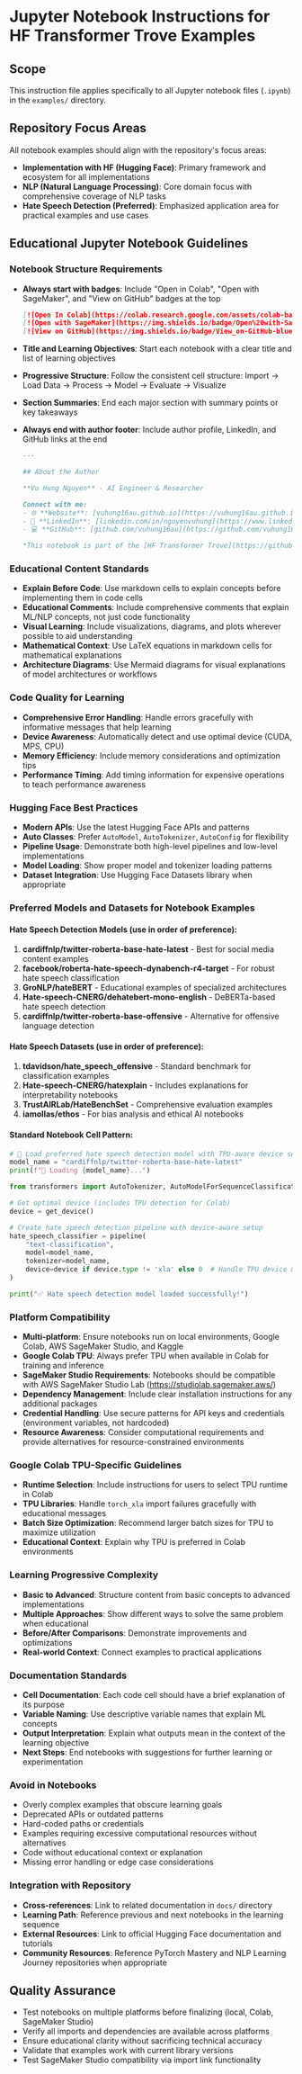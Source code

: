 # Jupyter Notebook Instructions for HF Transformer Trove Examples

## Scope
This instruction file applies specifically to all Jupyter notebook files (`.ipynb`) in the `examples/` directory.

## Repository Focus Areas
All notebook examples should align with the repository's focus areas:
- **Implementation with HF (Hugging Face)**: Primary framework and ecosystem for all implementations
- **NLP (Natural Language Processing)**: Core domain focus with comprehensive coverage of NLP tasks
- **Hate Speech Detection (Preferred)**: Emphasized application area for practical examples and use cases

## Educational Jupyter Notebook Guidelines

### Notebook Structure Requirements
- **Always start with badges**: Include "Open in Colab", "Open with SageMaker", and "View on GitHub" badges at the top
  ```markdown
  [![Open In Colab](https://colab.research.google.com/assets/colab-badge.svg)](https://colab.research.google.com/github/vuhung16au/hf-transformer-trove/blob/main/examples/NOTEBOOK_NAME.ipynb)
  [![Open with SageMaker](https://img.shields.io/badge/Open%20with-SageMaker-orange?logo=amazonaws)](https://studiolab.sagemaker.aws/import/github/vuhung16au/hf-transformer-trove/blob/main/examples/NOTEBOOK_NAME.ipynb)
  [![View on GitHub](https://img.shields.io/badge/View_on-GitHub-blue?logo=github)](https://github.com/vuhung16au/hf-transformer-trove/blob/main/examples/NOTEBOOK_NAME.ipynb)
  ```

- **Title and Learning Objectives**: Start each notebook with a clear title and list of learning objectives
- **Progressive Structure**: Follow the consistent cell structure: Import → Load Data → Process → Model → Evaluate → Visualize
- **Section Summaries**: End each major section with summary points or key takeaways
- **Always end with author footer**: Include author profile, LinkedIn, and GitHub links at the end
  ```markdown
  ---
  
  ## About the Author
  
  **Vu Hung Nguyen** - AI Engineer & Researcher
  
  Connect with me:
  - 🌐 **Website**: [vuhung16au.github.io](https://vuhung16au.github.io/)
  - 💼 **LinkedIn**: [linkedin.com/in/nguyenvuhung](https://www.linkedin.com/in/nguyenvuhung/)
  - 💻 **GitHub**: [github.com/vuhung16au](https://github.com/vuhung16au/)
  
  *This notebook is part of the [HF Transformer Trove](https://github.com/vuhung16au/hf-transformer-trove) educational series.*
  ```

### Educational Content Standards
- **Explain Before Code**: Use markdown cells to explain concepts before implementing them in code cells
- **Educational Comments**: Include comprehensive comments that explain ML/NLP concepts, not just code functionality
- **Visual Learning**: Include visualizations, diagrams, and plots wherever possible to aid understanding
- **Mathematical Context**: Use LaTeX equations in markdown cells for mathematical explanations
- **Architecture Diagrams**: Use Mermaid diagrams for visual explanations of model architectures or workflows

### Code Quality for Learning
- **Comprehensive Error Handling**: Handle errors gracefully with informative messages that help learning
- **Device Awareness**: Automatically detect and use optimal device (CUDA, MPS, CPU)
- **Memory Efficiency**: Include memory considerations and optimization tips
- **Performance Timing**: Add timing information for expensive operations to teach performance awareness

### Hugging Face Best Practices
- **Modern APIs**: Use the latest Hugging Face APIs and patterns
- **Auto Classes**: Prefer `AutoModel`, `AutoTokenizer`, `AutoConfig` for flexibility
- **Pipeline Usage**: Demonstrate both high-level pipelines and low-level implementations
- **Model Loading**: Show proper model and tokenizer loading patterns
- **Dataset Integration**: Use Hugging Face Datasets library when appropriate

### Preferred Models and Datasets for Notebook Examples

#### Hate Speech Detection Models (use in order of preference):
1. **cardiffnlp/twitter-roberta-base-hate-latest** - Best for social media content examples
2. **facebook/roberta-hate-speech-dynabench-r4-target** - For robust hate speech classification
3. **GroNLP/hateBERT** - Educational examples of specialized architectures
4. **Hate-speech-CNERG/dehatebert-mono-english** - DeBERTa-based hate speech detection
5. **cardiffnlp/twitter-roberta-base-offensive** - Alternative for offensive language detection

#### Hate Speech Datasets (use in order of preference):
1. **tdavidson/hate_speech_offensive** - Standard benchmark for classification examples
2. **Hate-speech-CNERG/hatexplain** - Includes explanations for interpretability notebooks
3. **TrustAIRLab/HateBenchSet** - Comprehensive evaluation examples
4. **iamollas/ethos** - For bias analysis and ethical AI notebooks

#### Standard Notebook Cell Pattern:
```python
# 📱 Load preferred hate speech detection model with TPU-aware device selection
model_name = "cardiffnlp/twitter-roberta-base-hate-latest"
print(f"🔄 Loading {model_name}...")

from transformers import AutoTokenizer, AutoModelForSequenceClassification, pipeline

# Get optimal device (includes TPU detection for Colab)
device = get_device()

# Create hate speech detection pipeline with device-aware setup
hate_speech_classifier = pipeline(
    "text-classification",
    model=model_name,
    tokenizer=model_name,
    device=device if device.type != 'xla' else 0  # Handle TPU device mapping
)

print("✅ Hate speech detection model loaded successfully!")
```

### Platform Compatibility
- **Multi-platform**: Ensure notebooks run on local environments, Google Colab, AWS SageMaker Studio, and Kaggle
- **Google Colab TPU**: Always prefer TPU when available in Colab for training and inference
- **SageMaker Studio Requirements**: Notebooks should be compatible with AWS SageMaker Studio Lab (https://studiolab.sagemaker.aws/)
- **Dependency Management**: Include clear installation instructions for any additional packages
- **Credential Handling**: Use secure patterns for API keys and credentials (environment variables, not hardcoded)
- **Resource Awareness**: Consider computational requirements and provide alternatives for resource-constrained environments

### Google Colab TPU-Specific Guidelines
- **Runtime Selection**: Include instructions for users to select TPU runtime in Colab
- **TPU Libraries**: Handle `torch_xla` import failures gracefully with educational messages
- **Batch Size Optimization**: Recommend larger batch sizes for TPU to maximize utilization
- **Educational Context**: Explain why TPU is preferred in Colab environments

### Learning Progressive Complexity
- **Basic to Advanced**: Structure content from basic concepts to advanced implementations
- **Multiple Approaches**: Show different ways to solve the same problem when educational
- **Before/After Comparisons**: Demonstrate improvements and optimizations
- **Real-world Context**: Connect examples to practical applications

### Documentation Standards
- **Cell Documentation**: Each code cell should have a brief explanation of its purpose
- **Variable Naming**: Use descriptive variable names that explain ML concepts
- **Output Interpretation**: Explain what outputs mean in the context of the learning objective
- **Next Steps**: End notebooks with suggestions for further learning or experimentation

### Avoid in Notebooks
- Overly complex examples that obscure learning goals
- Deprecated APIs or outdated patterns
- Hard-coded paths or credentials
- Examples requiring excessive computational resources without alternatives
- Code without educational context or explanation
- Missing error handling or edge case considerations

### Integration with Repository
- **Cross-references**: Link to related documentation in `docs/` directory
- **Learning Path**: Reference previous and next notebooks in the learning sequence
- **External Resources**: Link to official Hugging Face documentation and tutorials
- **Community Resources**: Reference PyTorch Mastery and NLP Learning Journey repositories when appropriate

## Quality Assurance
- Test notebooks on multiple platforms before finalizing (local, Colab, SageMaker Studio)
- Verify all imports and dependencies are available across platforms
- Ensure educational clarity without sacrificing technical accuracy
- Validate that examples work with current library versions
- Test SageMaker Studio compatibility via import link functionality
